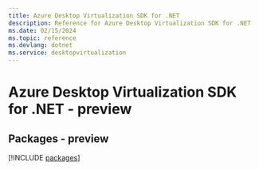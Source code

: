 ```yaml
---
title: Azure Desktop Virtualization SDK for .NET
description: Reference for Azure Desktop Virtualization SDK for .NET
ms.date: 02/15/2024
ms.topic: reference
ms.devlang: dotnet
ms.service: desktopvirtualization
---
```

# Azure Desktop Virtualization SDK for .NET - preview
## Packages - preview
[!INCLUDE [packages](desktop-virtualization-index.md)]
